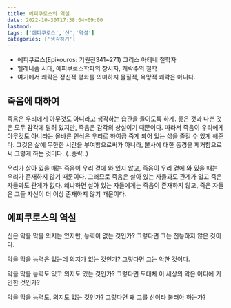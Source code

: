 ```yaml
---
title: 에피쿠로스의 역설
date: 2022-10-30T17:38:04+09:00
lastmod:
tags: ['에피쿠로스','신','역설']
categories: ['생각하기']
---
```


* 에피쿠로스(Epikouros: 기원전341~271) 그리스 아테네 철학자
* 헬레니즘 시대, 에피쿠로스학파의 창시자, 쾌락주의 철학
* 여기에서 쾌락은 정신적 평화를 의미하지 물질적, 욕망적 쾌락은 아니다.

## 죽음에 대하여

죽음은 우리에게 아무것도 아니라고 생각하는 습관을 들이도록 하게. 좋은 것과 나쁜 것은 모두 감각에 달려 있지만, 죽음은 감각의 상실이기 때문이다. 따라서 죽음이 우리에게 아무것도 아니라는 올바른 인식은 우리로 하여금 죽게 되어 있는 삶을 즐길 수 있게 해준다. 그것은 삶에 무한한 시간을 부여함으로써가 아니라, 불사에 대한 동경을 제거함으로써 그렇게 하는 것이다. (..중략..)

우리가 살아 있을 때는 죽음이 우리 곁에 와 있지 않고, 죽음이 우리 곁에 와 있을 때는 우리가 존재하지 않기 때문이다. 그러므로 죽음은 살아 있는 자들과도 관계가 없고 죽은 자들과도 관계가 없다. 왜냐하면 살아 있는 자들에게는 죽음이 존재하지 않고, 죽은 자들은 그들 자신이 더 이상 존재하지 않기 때문이다.

## 에피쿠로스의 역설

신은 악을 막을 의지는 있지만, 능력이 없는 것인가?
그렇다면 그는 전능하지 않은 것이다.

악을 막을 능력은 있는데 의지가 없는 것인가?
그렇다면 그는 악한 것이다.

악을 막을 능력도 있고 의지도 있는 것인가?
그렇다면 도대체 이 세상의 악은 어디에 기인한 것인가?

악을 막을 능력도, 의지도 없는 것인가?
그렇다면 왜 그를 신이라 불러야 하는가?
